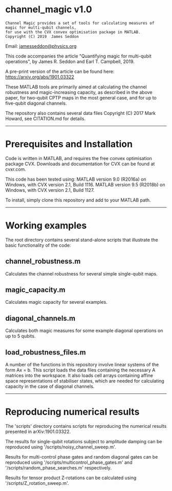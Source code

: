 
# channel_magic v1.0


    Channel Magic provides a set of tools for calculating measures of magic for multi-qubit channels, 
    for use with the CVX convex optimisation package in MATLAB.
    Copyright (C) 2019  James Seddon


Email: jamesseddon@physics.org



This code accompanies the article "Quantifying magic for multi-qubit operations", by James R. Seddon and Earl T. Campbell, 2019.

A pre-print version of the article can be found here: https://arxiv.org/abs/1901.03322

These MATLAB tools are primarily aimed at calculating the channel robustness and magic-increasing capacity, as described in the above paper, for two-qubit CPTP maps in the most general case, and for up to five-qubit diagonal channels.

The repository also contains several data files Copyright (C) 2017 Mark Howard, see CITATION.md for details.

------------------------------
# Prerequisites and Installation

Code is written in MATLAB, and requires the free convex optimisation package CVX.
Downloads and documentation for CVX can be found at cvxr.com.

This code has been tested using:
MATLAB version 9.0 (R2016a) on Windows, with CVX version 2.1, Build 1116.
MATLAB version 9.5 (R2018b) on Windows, with CVX version 2.1, Build 1127.

To install, simply clone this repository and add to your MATLAB path.

------------------------------
# Working examples

The root directory contains several stand-alone scripts that illustrate the basic functionality of the code:

channel_robustness.m
--------------------
Calculates the channel robustness for several simple single-qubit maps.

magic_capacity.m
----------------
Calculates magic capacity for several examples.

diagonal_channels.m
-------------------
Calculates both magic measures for some example diagonal operations on up to 5 qubits.

load_robustness_files.m
-----------------------
A number of the functions in this repository involve linear systems of the form Ax = b. This script loads the data files containing the necessary A matrices into the workspace. It also loads cell arrays containing affine space representations of stabiliser states, which are needed for calculating capacity in the case of diagonal channels.

-------------------------------
# Reproducing numerical results

The 'scripts' directory contains scripts for reproducing the numerical results presented in arXiv:1901.03322.

The results for single-qubit rotations subject to amplitude damping can be reproduced using '/scripts/noisy_channel_sweep.m'.

Results for multi-control phase gates and random diagonal gates can be reproduced using '/scripts/multicontrol_phase_gates.m' and '/scripts/random_phase_searches.m' respectively.

Results for tensor product Z-rotations can be calculated using '/scripts/Z_rotation_sweep.m'.

